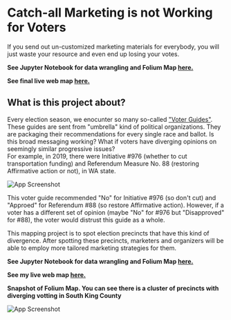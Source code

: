 
# Catch-all Marketing is not Working for Voters

If you send out un-customized marketing materials for everybody, you will just waste your resource and even end up losing your votes. 

**See Jupyter Notebook for data wrangling and Folium Map [here.](https://github.com/DongSooMikeSeo/kingCounty2019Analysis/blob/master/King%20County%202019%20General%20Election.ipynb)**

**See final live web map [here.](https://dongsoomikeseo.github.io/kingCounty2019Analysis/)**


## What is this project about?
Every election season, we enocunter so many so-called ["Voter Guides"](https://progressivevotersguide.com/washington/2021/general?type=general&year=2021&src=pvg2019general&lang=en). These guides are sent from "umbrella" kind of political organizations. They are packaging their recommendations for every single race and ballot. Is this broad messaging working? What if voters have diverging opinions on seemingly similar progressive issues?  
For example, in 2019, there were Initiative #976 (whether to cut transportation funding) and Referendum Measure No. 88 (restoring Affirmative action or not), in WA state. 
  
![App Screenshot](https://i.ibb.co/0ZSYCBh/Picture123.png)

 This voter guide recommended "No" for Initiative #976 (so don't cut) and "Approed" for Referendum #88 (so restore Affirmative action). However, if a voter has a different set of opinion (maybe "No" for #976 but "Disapproved" for #88), the voter would distrust this guide as a whole.

 This mapping project is to spot election precincts that have this kind of divergence. After spotting these precincts, marketers and organizers will be able to employ more tailored marketing strategies for them.    

**See Jupyter Notebook for data wrangling and Folium Map [here.](https://github.com/DongSooMikeSeo/kingCounty2019Analysis/blob/master/King%20County%202019%20General%20Election.ipynb)**

**See my live web map [here.](https://dongsoomikeseo.github.io/kingCounty2019Analysis/)**

**Snapshot of Folium Map. You can see there is a cluster of precincts with diverging votting in South King County**

![App Screenshot](https://i.ibb.co/h8hNSjh/picture444.png)